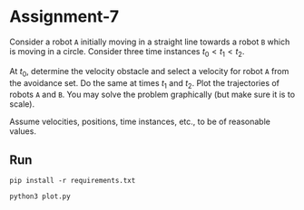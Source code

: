 # Assignment-7

Consider a robot `A` initially moving in a straight line towards a robot `B` which is moving in a circle.
Consider three time instances $t_0 < t_1 < t_2$.

At $t_0$, determine the velocity obstacle and select a velocity for robot `A` from the avoidance set.
Do the same at times $t_1$ and $t_2$.
Plot the trajectories of robots `A` and `B`.
You may solve the problem graphically (but make sure it is to scale).

Assume velocities, positions, time instances, etc., to be of reasonable values.

## Run

```shell
pip install -r requirements.txt
```

```shell
python3 plot.py
```
